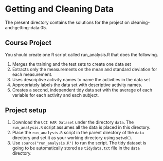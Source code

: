 # Getting and Cleaning Data
The present directory contains the solutions for the project on cleaning-and-getting-data 05.

## Course Project 

You should create one R script called run_analysis.R that does the following.

1. Merges the training and the test sets to create one data set
2. Extracts only the measurements on the mean and standard deviation for each measurement.
3. Uses descriptive activity names to name the activities in the data set
4. Appropriately labels the data set with descriptive activity names.
5. Creates a second, independent tidy data set with the average of each variable for each activity and each subject.

## Project setup
1. Download the ```UCI HAR Dataset``` under the directory ```data```. The ```run_analysis.R``` script assumes all the data is placed in this directory.
2. Place the  ```run_analysis.R``` script in the parent directory of the ```data``` directory and set it as your working directory using ```setwd()```.
3. Use ```source("run_analysis.R")``` to run the script. The tidy dataset is going to be automatically stored as ```tidydata.txt``` file in the ```data``` directory.

